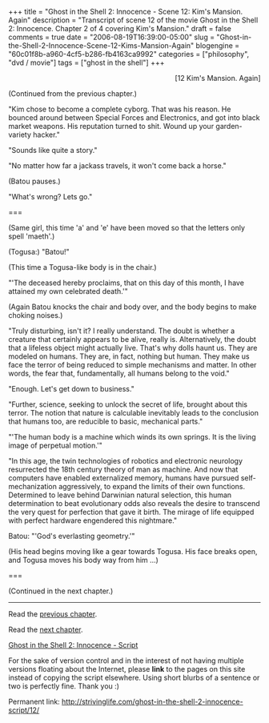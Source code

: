 +++
title = "Ghost in the Shell 2: Innocence - Scene 12: Kim's Mansion. Again"
description = "Transcript of scene 12 of the movie Ghost in the Shell 2: Innocence. Chapter 2 of 4 covering Kim's Mansion."
draft = false
comments = true
date = "2006-08-19T16:39:00-05:00"
slug = "Ghost-in-the-Shell-2-Innocence-Scene-12-Kims-Mansion-Again"
blogengine = "60c01f8b-a960-4cf5-b286-fb4163ca9992"
categories = ["philosophy", "dvd / movie"]
tags = ["ghost in the shell"]
+++

<p style="text-align: right">
[12 Kim&#39;s Mansion. Again]
</p>
<p>
(Continued from the previous chapter.)
</p>
<p>
&quot;Kim chose to become a complete cyborg. That was his reason. He bounced around between Special Forces and Electronics, and got into black market weapons. His reputation turned to shit. Wound up your garden-variety hacker.&quot;
</p>
<p>
&quot;Sounds like quite a story.&quot;
</p>
<p>
&quot;No matter how far a jackass travels, it won&#39;t come back a horse.&quot;
</p>
<p>
(Batou pauses.)
</p>
<p>
&quot;What&#39;s wrong? Lets go.&quot;
</p>
<!--more-->
<p>
===<!--adsense-->
</p>
<p>
(Same girl, this time &#39;a&#39; and &#39;e&#39; have been moved so that the letters only spell &#39;maeth&#39;.)
</p>
<p>
(Togusa:) &quot;Batou!&quot;
</p>
<p>
(This time a Togusa-like body is in the chair.)
</p>
<p>
&quot;&#39;The deceased hereby proclaims, that on this day of this month, I have attained my own celebrated death.&#39;&quot;
</p>
<p>
(Again Batou knocks the chair and body over, and the body begins to make choking noises.)
</p>
<p>
&quot;Truly disturbing, isn&#39;t it? I really understand. The doubt is whether a creature that certainly appears to be alive, really is. Alternatively, the doubt that a lifeless object might actually live. That&#39;s why dolls haunt us. They are modeled on humans. They are, in fact, nothing but human. They make us face the terror of being reduced to simple mechanisms and matter. In other words, the fear that, fundamentally, all humans belong to the void.&quot;
</p>
<p>
&quot;Enough. Let&#39;s get down to business.&quot;
</p>
<p>
&quot;Further, science, seeking to unlock the secret of life, brought about this terror. The notion that nature is calculable inevitably leads to the conclusion that humans too, are reducible to basic, mechanical parts.&quot;
</p>
<p>
&quot;&#39;The human body is a machine which winds its own springs. It is the living image of perpetual motion.&#39;&quot;
</p>
<p>
&quot;In this age, the twin technologies of robotics and electronic neurology resurrected the 18th century theory of man as machine. And now that computers have enabled externalized memory, humans have pursued self-mechanization aggressively, to expand the limits of their own functions. Determined to leave behind Darwinian natural selection, this human determination to beat evolutionary odds also reveals the desire to transcend the very quest for perfection that gave it birth. The mirage of life equipped with perfect hardware engendered this nightmare.&quot;
</p>
<p>
Batou: &quot;&#39;God&#39;s everlasting geometry.&#39;&quot;
</p>
<p>
(His head begins moving like a gear towards Togusa.  His face breaks open, and Togusa moves his body way from him ...)
</p>
<p>
===
</p>
<p>
(Continued in the next chapter.)
</p>
<hr />
<p>
Read the <a href="/ghost-in-the-shell-2-innocence-script/11/">previous chapter</a>.
</p>
<p>
Read the <a href="/ghost-in-the-shell-2-innocence-script/13/">next chapter</a>.
</p>
<p>
<a href="/ghost-in-the-shell-2-innocence-script/">Ghost in the Shell 2: Innocence - Script</a>
</p>
<div class="tip">
<p>
For the sake of version control and in the interest of not having multiple versions floating about the Internet, please <strong>link</strong> to the pages on this site instead of copying the script elsewhere. Using short blurbs of a sentence or two is perfectly fine.  Thank you :)
</p>
<p>
Permanent link: <a href="/ghost-in-the-shell-2-innocence-script/12/">http://strivinglife.com/ghost-in-the-shell-2-innocence-script/12/</a>
</p>
</div>

